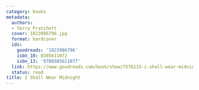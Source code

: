 ```yaml
---
category: books
metadata:
  authors:
  - Terry Pratchett
  cover: 1823986796.jpg
  format: hardcover
  ids:
    goodreads: '1823986796'
    isbn_10: 0385611072
    isbn_13: '9780385611077'
  link: https://www.goodreads.com/book/show/7576115-i-shall-wear-midnight
  status: read
title: I Shall Wear Midnight
---
```

